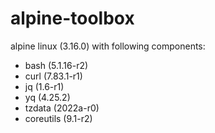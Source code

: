 # alpine-toolbox

alpine linux (3.16.0) with following components:

- bash (5.1.16-r2)
- curl (7.83.1-r1)
- jq (1.6-r1)
- yq (4.25.2)
- tzdata (2022a-r0)
- coreutils (9.1-r2)
